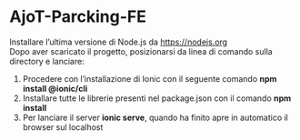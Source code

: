 # AjoT-Parcking-FE


Installare l’ultima versione di Node.js da https://nodejs.org <br />
Dopo aver scaricato il progetto, posizionarsi da linea di comando sulla directory e lanciare: <br />
1. Procedere con l’installazione di Ionic con il seguente comando **npm install @ionic/cli** <br />
2. Installare tutte le librerie presenti nel package.json con il comando **npm install** <br />
3. Per lanciare il server **ionic serve**, quando ha finito apre in automatico il browser sul localhost <br />
